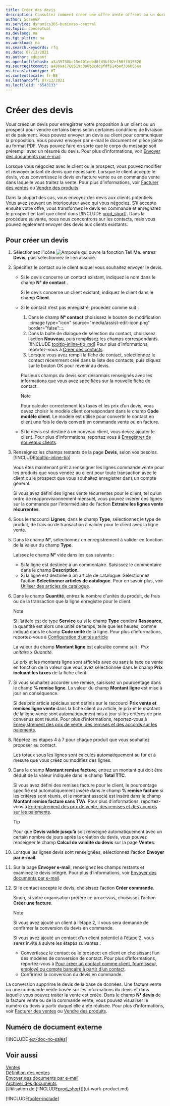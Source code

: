 ```yaml
---
title: Créer des devis
description: Consultez comment créer une offre vente offrent ou un document de demande de proposition pour enregistrer votre offre à un client ou prospecter pour vendre des produits dans certaines conditions.
author: SorenGP
ms.service: dynamics365-business-central
ms.topic: conceptual
ms.devlang: na
ms.tgt_pltfrm: na
ms.workload: na
ms.search.keywords: rfq
ms.date: 07/12/2021
ms.author: edupont
ms.openlocfilehash: a3a35738bc15e401edbd0fd3bf02ef50ff015520
ms.sourcegitcommit: a486aa1760519c380b8cdc8fdf614bed306b65ea
ms.translationtype: HT
ms.contentlocale: fr-BE
ms.lasthandoff: 07/13/2021
ms.locfileid: "6543133"
---
```

# <a name="make-sales-quotes"></a>Créer des devis

Vous créez un devis pour enregistrer votre proposition à un client ou un prospect pour vendre certains biens selon certaines conditions de livraison et de paiement. Vous pouvez envoyer un devis au client pour communiquer la proposition. Vous pouvez envoyer par e-mail le document en pièce jointe au format PDF. Vous pouvez faire en sorte que le corps du message soit prérempli avec un résumé du devis. Pour plus d’informations, voir [Envoyer des documents par e-mail](ui-how-send-documents-email.md).

Lorsque vous négociez avec le client ou le prospect, vous pouvez modifier et renvoyer autant de devis que nécessaire. Lorsque le client accepte le devis, vous convertissez le devis en facture vente ou en commande vente dans laquelle vous traitez la vente. Pour plus d’informations, voir [Facturer des ventes](sales-how-invoice-sales.md) ou [Vendre des produits](sales-how-sell-products.md).

Dans la plupart des cas, vous envoyez des devis aux clients potentiels. Vous avez souvent un interlocuteur avec qui vous négociez. S’il accepte ensuite votre offre, vous transformez le devis en commande et enregistrez le prospect en tant que client dans [!INCLUDE [prod_short](includes/prod_short.md)]. Dans la procédure suivante, nous nous concentrons sur les contacts, mais vous pouvez également envoyer des devis aux clients existants.  

## <a name="to-create-a-sales-quote"></a>Pour créer un devis

1. Sélectionnez l’icône ![Ampoule qui ouvre la fonction Tell Me.](media/ui-search/search_small.png "Dites-moi ce que vous voulez faire") entrez **Devis**, puis sélectionnez le lien associé.
2. Spécifiez le contact ou le client auquel vous souhaitez envoyer le devis.

    - Si le devis concerne un contact existant, indiquez le nom dans le champ **N° de contact** .  

        Si le devis concerne un client existant, indiquez le client dans le champ **Client**.
    - Si le contact n’est pas enregistré, procédez comme suit :

        1. Dans le champ **N° contact** choisissez le bouton de modification :::image type="icon" source="media/assist-edit-icon.png" border="false":::.
        2. Dans la boîte de dialogue de sélection du contact, choisissez l’action **Nouveau**, puis remplissez les champs correspondants. [!INCLUDE [tooltip-inline-tip_md](includes/tooltip-inline-tip_md.md)] Pour plus d’informations, reportez-vous à [Créer des contacts](marketing-create-contact-companies.md).  
        3. Lorsque vous avez rempli la fiche de contact, sélectionnez le contact récemment créé dans la liste des contacts, puis cliquez sur le bouton OK pour revenir au devis.

        Plusieurs champs du devis sont désormais renseignés avec les informations que vous avez spécifiées sur la nouvelle fiche de contact.

        > [!NOTE]
        > Pour calculer correctement les taxes et les prix d’un devis, vous devez choisir le modèle client correspondant dans le champ **Code modèle client**. Le modèle est utilisé pour convertir le contact en client une fois le devis converti en commande vente ou en facture.
    -  Si le devis est destiné à un nouveau client, vous devez ajouter le client. Pour plus d’informations, reportez vous à [Enregistrer de nouveaux clients](sales-how-register-new-customers.md).  

3. Renseignez les champs restants de la page **Devis**, selon vos besoins. [!INCLUDE[tooltip-inline-tip](includes/tooltip-inline-tip_md.md)]  

    Vous êtes maintenant prêt à renseigner les lignes commande vente pour les produits que vous vendez au client pour toute transaction avec le client ou le prospect que vous souhaitez enregistrer dans un compte général.  

    Si vous avez défini des lignes vente récurrentes pour le client, tel qu’un ordre de réapprovisionnement mensuel, vous pouvez insérer ces lignes sur la commande par l’intermédiaire de l’action **Extraire les lignes vente récurrentes**.  

4. Sous le raccourci **Lignes**, dans le champ **Type**, sélectionnez le type de produit, de frais ou de transaction à valider pour le client avec la ligne vente.
5. Dans le champ **N°**, sélectionnez un enregistrement à valider en fonction de la valeur du champ **Type**.

    Laissez le champ **N°** vide dans les cas suivants :
    - Si la ligne est destinée à un commentaire. Saisissez le commentaire dans le champ **Description**.
    - Si la ligne est destinée à un article de catalogue. Sélectionnez l’action **Sélectionner articles de catalogue**. Pour en savoir plus, voir [Utiliser des articles de catalogue](inventory-how-work-nonstock-items.md).

6. Dans le champ **Quantité**, entrez le nombre d’unités du produit, de frais ou de la transaction que la ligne enregistre pour le client.

    > [!NOTE]  
    >  Si l’article est de type **Service** ou si le champ **Type** contient **Ressource**, la quantité est alors une unité de temps, telle que les heures, comme indiqué dans le champ **Code unité** de la ligne. Pour plus d’informations, reportez-vous à [Configuration d’unités article](inventory-how-setup-units-of-measure.md)

    La valeur du champ **Montant ligne** est calculée comme suit : *Prix unitaire* x *Quantité*.  

    Le prix et les montants ligne sont affichés avec ou sans la taxe de vente en fonction de la valeur que vous avez sélectionnée dans le champ **Prix incluant les taxes** de la fiche client.  
7. Si vous souhaitez accorder une remise, saisissez un pourcentage dans le champ **% remise ligne**. La valeur du champ **Montant ligne** est mise à jour en conséquence.  

    Si des prix article spéciaux sont définis sur le raccourci **Prix vente et remises ligne vente** dans la fiche client ou article, le prix et le montant de la ligne vente sont automatiquement mis à jour si les critères de prix convenus sont réunis. Pour plus d’informations, reportez-vous à [Enregistrement des prix de vente, des remises et des accords sur les paiements](sales-how-record-sales-price-discount-payment-agreements.md).  
8. Répétez les étapes 4 à 7 pour chaque produit que vous souhaitez proposer au contact.

    Les totaux sous les lignes sont calculés automatiquement au fur et à mesure que vous créez ou modifiez des lignes.  
9. Dans le champ **Montant remise facture**, entrez un montant qui doit être déduit de la valeur indiquée dans le champ **Total TTC**.

    Si vous avez défini des remises facture pour le client, le pourcentage spécifié est automatiquement inséré dans le champ **% remise facture** si les critères sont réunis, et le montant associé est inséré dans le champ **Montant remise facture sans TVA**. Pour plus d’informations, reportez-vous à [Enregistrement des prix de vente, des remises et des accords sur les paiements](sales-how-record-sales-price-discount-payment-agreements.md).

    > [!TIP]
    > Pour que **Devis valide jusqu’à** soit renseigné automatiquement avec un certain nombre de jours après la création du devis, vous pouvez renseigner le champ **Calcul de validité du devis** sur la page **Ventes**.

10. Lorsque les lignes devis sont renseignées, sélectionnez l’action **Envoyer par e-mail**.
11. Sur la page **Envoyer e-mail**, renseignez les champs restants et examinez le devis intégré. Pour plus d’informations, voir [Envoyer des documents par e-mail](ui-how-send-documents-email.md).
12. Si le contact accepte le devis, choisissez l’action **Créer commande**.  

    Sinon, si votre organisation préfère ce processus, choisissez l’action **Créer une facture**.  
    > [!NOTE]
    > Si vous avez ajouté un client à l’étape 2, il vous sera demandé de confirmer la conversion du devis en commande.  
    >
    > Si vous avez ajouté un contact d’un client potentiel à l’étape 2, vous serez invité à suivre les étapes suivantes :
    >
    >  - Convertissez le contact ou le prospect en client en choisissant l’un des modèles de conversion de contact. Pour plus d’informations, reportez-vous à [Pour créer un contact comme client, fournisseur, employé ou compte bancaire à partir d’un contact](marketing-create-contact-companies.md#to-create-a-customer-vendor-employee-or-bank-account-from-a-contact).  
    > - Confirmez la conversion du devis en commande.

La conversion supprime le devis de la base de données. Une facture vente ou une commande vente basée sur les informations du devis et dans laquelle vous pouvez traiter la vente est créée. Dans le champ **N° devis** de la facture vente ou de la commande vente, vous pouvez visualiser le numéro du devis à partir duquel elle a été réalisée. Pour plus d’informations, voir [Facturer des ventes](sales-how-invoice-sales.md) ou [Vendre des produits](sales-how-sell-products.md).  

## <a name="external-document-number"></a>Numéro de document externe

[!INCLUDE [ext-doc-no-sales](includes/ext-doc-no-sales.md)]

## <a name="see-also"></a>Voir aussi

[Ventes](sales-manage-sales.md)  
[Définition des ventes](sales-setup-sales.md)  
[Envoyer des documents par e-mail](ui-how-send-documents-email.md)  
[Archiver des documents](across-how-to-archive-documents.md)  
[Utilisation de [!INCLUDE[prod_short](includes/prod_short.md)]](ui-work-product.md)  

[!INCLUDE[footer-include](includes/footer-banner.md)]